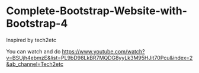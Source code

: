 # Complete-Bootstrap-Website-with-Bootstrap-4
Inspired by tech2etc

You can watch and do https://www.youtube.com/watch?v=BSUjh4ebmzE&list=PL9bD98LkBR7MQDG8yyLk3M95HJit70Pcu&index=2&ab_channel=Tech2etc
